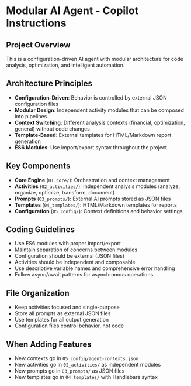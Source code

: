 <!-- Use this file to provide workspace-specific custom instructions to Copilot. For more details, visit https://code.visualstudio.com/docs/copilot/copilot-customization#_use-a-githubcopilotinstructionsmd-file -->

# Modular AI Agent - Copilot Instructions

## Project Overview
This is a configuration-driven AI agent with modular architecture for code analysis, optimization, and intelligent automation.

## Architecture Principles
- **Configuration-Driven**: Behavior is controlled by external JSON configuration files
- **Modular Design**: Independent activity modules that can be composed into pipelines
- **Context Switching**: Different analysis contexts (financial, optimization, general) without code changes
- **Template-Based**: External templates for HTML/Markdown report generation
- **ES6 Modules**: Use import/export syntax throughout the project

## Key Components
- **Core Engine** (`01_core/`): Orchestration and context management
- **Activities** (`02_activities/`): Independent analysis modules (analyze, organize, optimize, transform, document)
- **Prompts** (`03_prompts/`): External AI prompts stored as JSON files
- **Templates** (`04_templates/`): HTML/Markdown templates for reports
- **Configuration** (`05_config/`): Context definitions and behavior settings

## Coding Guidelines
- Use ES6 modules with proper import/export
- Maintain separation of concerns between modules
- Configuration should be external (JSON files)
- Activities should be independent and composable
- Use descriptive variable names and comprehensive error handling
- Follow async/await patterns for asynchronous operations

## File Organization
- Keep activities focused and single-purpose
- Store all prompts as external JSON files
- Use templates for all output generation
- Configuration files control behavior, not code

## When Adding Features
- New contexts go in `05_config/agent-contexts.json`
- New activities go in `02_activities/` as independent modules
- New prompts go in `03_prompts/` as JSON files
- New templates go in `04_templates/` with Handlebars syntax
